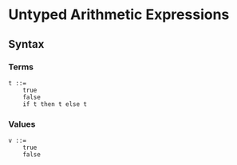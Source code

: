 # Untyped Arithmetic Expressions

## Syntax

### Terms

```
t ::=
    true
    false
    if t then t else t
```

### Values

```
v ::=
    true
    false
```
